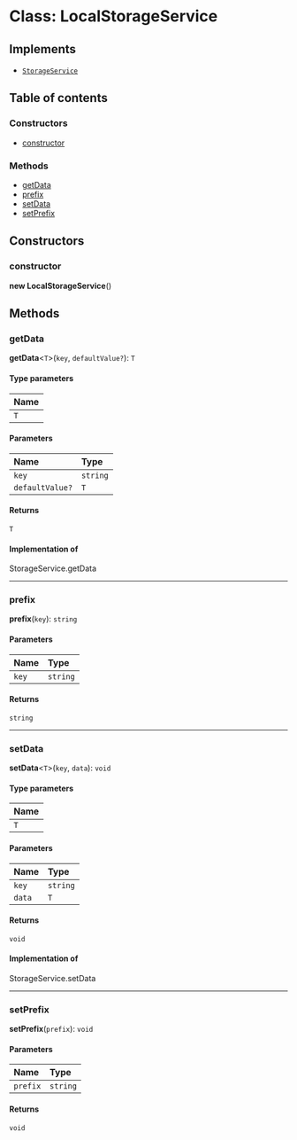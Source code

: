 # Class: LocalStorageService

## Implements

* [`StorageService`](/auto-docs/playground-react/variables/StorageService-1.md)

## Table of contents

### Constructors

* [constructor](/auto-docs/playground-react/classes/LocalStorageService.md#constructor)

### Methods

* [getData](/auto-docs/playground-react/classes/LocalStorageService.md#getdata)
* [prefix](/auto-docs/playground-react/classes/LocalStorageService.md#prefix)
* [setData](/auto-docs/playground-react/classes/LocalStorageService.md#setdata)
* [setPrefix](/auto-docs/playground-react/classes/LocalStorageService.md#setprefix)

## Constructors

### constructor

**new LocalStorageService**()

## Methods

### getData

**getData**<`T`>(`key`, `defaultValue?`): `T`

#### Type parameters

| Name |
| :------ |
| `T` |

#### Parameters

| Name | Type |
| :------ | :------ |
| `key` | `string` |
| `defaultValue?` | `T` |

#### Returns

`T`

#### Implementation of

StorageService.getData

***

### prefix

**prefix**(`key`): `string`

#### Parameters

| Name | Type |
| :------ | :------ |
| `key` | `string` |

#### Returns

`string`

***

### setData

**setData**<`T`>(`key`, `data`): `void`

#### Type parameters

| Name |
| :------ |
| `T` |

#### Parameters

| Name | Type |
| :------ | :------ |
| `key` | `string` |
| `data` | `T` |

#### Returns

`void`

#### Implementation of

StorageService.setData

***

### setPrefix

**setPrefix**(`prefix`): `void`

#### Parameters

| Name | Type |
| :------ | :------ |
| `prefix` | `string` |

#### Returns

`void`

